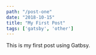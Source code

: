 ```yaml
---
path: "/post-one"
date: "2018-10-15"
title: "My First Post"
tags: ['gatsby', 'other']
---
```

This is my first post using Gatbsy.